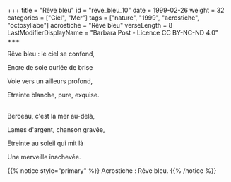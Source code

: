 +++
title = "Rêve bleu"
id = "reve_bleu_10"
date = 1999-02-26
weight = 32
categories = ["Ciel", "Mer"]
tags = ["nature", "1999", "acrostiche", "octosyllabe"]
acrostiche = "Rêve bleu"
verseLength = 8
LastModifierDisplayName = "Barbara Post - Licence CC BY-NC-ND 4.0"
+++

Rêve bleu : le ciel se confond,

Encre de soie ourlée de brise

Vole vers un ailleurs profond,

Etreinte blanche, pure, exquise.

 \
Berceau, c'est la mer au-delà,

Lames d'argent, chanson gravée,

Etreinte au soleil qui mit là

Une merveille inachevée.

{{% notice style="primary" %}}
Acrostiche : Rêve bleu.
{{% /notice %}}
